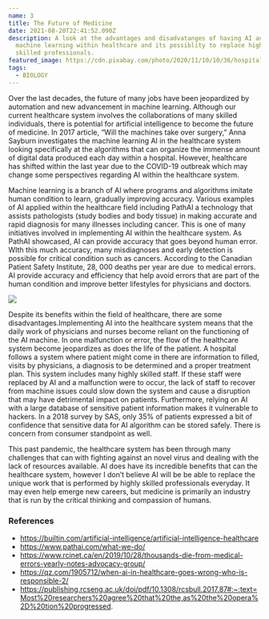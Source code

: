 ```yaml
---
name: 3
title: The Future of Medicine
date: 2021-08-20T22:41:52.090Z
description: A look at the advantages and disadvatanges of having AI and
  machine learning within healthcare and its possiblity to replace highly
  skilled professionals.
featured_image: https://cdn.pixabay.com/photo/2020/11/10/10/36/hospital-5729276_1280.jpg
tags:
  - BIOLOGY
---
```

Over the last decades, the future of many jobs have been jeopardized by automation and new advancement in machine learning. Although our current healthcare system involves the collaborations of many skilled individuals, there is potential for artificial intelligence to become the future of medicine. In 2017 article, “Will the machines take over surgery,” Anna Sayburn investigates the machine learning AI in the healthcare system looking specifically at the algorithms that can organize the immense amount of digital data produced each day within a hospital. However, healthcare has shifted within the last year due to the COVID-19 outbreak which may change some perspectives regarding AI within the healthcare system. 

Machine learning is a branch of AI where programs and algorithms imitate human condition to learn, gradually improving accuracy. Various examples of AI applied within the healthcare field including PathAI a technology that assists pathologists (study bodies and body tissue) in making accurate and rapid diagnosis for many illnesses including cancer. This is one of many initiatives involved in implementing AI within the healthcare system. As PathAI showcased, AI can provide accuracy that goes beyond human error. WIth this much accuracy, many misdiagnoses and early detection is possible for critical condition such as cancers. According to the Canadian Patient Safety Institute, 28, 000 deaths per year are due  to medical errors. AI provide accuracy and efficiency that help avoid errors that are part of the human condition and improve better lifestyles for physicians and doctors. 

![](https://online.stanford.edu/sites/default/files/styles/figure_default/public/2020-08/artificial-intelligence-in-healthcare-MAIN.jpg?itok=CFkrao5e)

Despite its benefits within the field of healthcare, there are some disadvantages.Implementing AI into the healthcare system means that the daily work of physicians and nurses become reliant on the functioning of the AI machine. In one malfunction or error, the flow of the healthcare system become jeopardizes as does the life of the patient. A hospital follows a system where patient might come in there are information to filled, visits by physicians, a diagnosis to be determined and a proper treatment plan. This system includes many highly skilled staff. If these staff were replaced by AI and a malfunction were to occur, the lack of staff to recover from machine issues could slow down the system and cause a disruption that may have detrimental impact on patients. Furthermore, relying on AI with a large database of sensitive patient information makes it vulnerable to hackers. In a 2018 survey by SAS, only 35% of patients expressed a bit of confidence that sensitive data for AI algorithm can be stored safely. There is concern from consumer standpoint as well. 

This past pandemic, the healthcare system has been through many challenges that can with fighting against an novel virus and dealing with the lack of resources available. AI does have its incredible benefits that can the healthcare system, however I don’t believe AI will be be able to replace the unique work that is performed by highly skilled professionals everyday. It may even help emerge new careers, but medicine is primarily an industry that is run by the critical thinking and compassion of humans. 

### References

* https://builtin.com/artificial-intelligence/artificial-intelligence-healthcare 
* https://www.pathai.com/what-we-do/
* https://www.rcinet.ca/en/2019/10/28/thousands-die-from-medical-errors-yearly-notes-advocacy-group/
* https://qz.com/1905712/when-ai-in-healthcare-goes-wrong-who-is-responsible-2/
* https://publishing.rcseng.ac.uk/doi/pdf/10.1308/rcsbull.2017.87#:~:text=Most%20researchers%20agree%20that%20the,as%20the%20opera%2D%20tion%20progressed.

